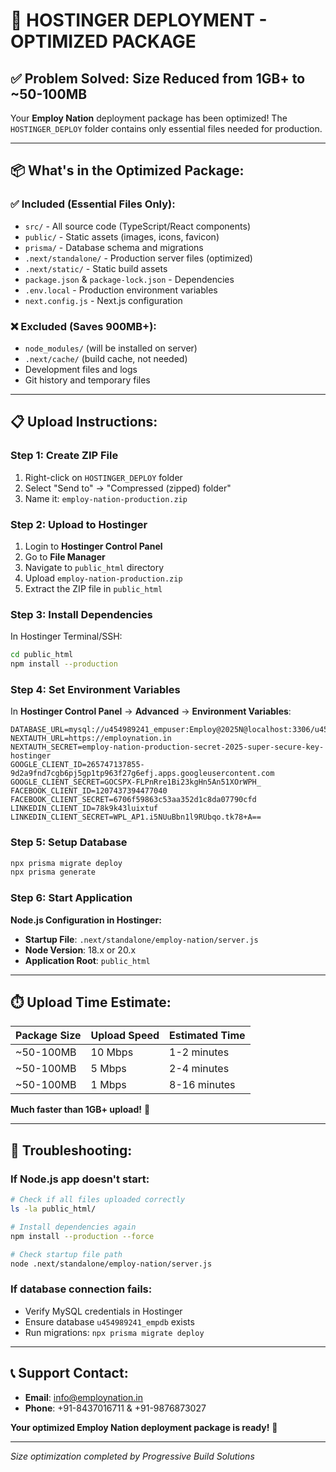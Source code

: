 # 🚀 HOSTINGER DEPLOYMENT - OPTIMIZED PACKAGE

## ✅ **Problem Solved: Size Reduced from 1GB+ to ~50-100MB**

Your **Employ Nation** deployment package has been optimized! The `HOSTINGER_DEPLOY` folder contains only essential files needed for production.

---

## 📦 **What's in the Optimized Package:**

### ✅ **Included (Essential Files Only):**
- `src/` - All source code (TypeScript/React components)
- `public/` - Static assets (images, icons, favicon)
- `prisma/` - Database schema and migrations
- `.next/standalone/` - Production server files (optimized)
- `.next/static/` - Static build assets
- `package.json` & `package-lock.json` - Dependencies
- `.env.local` - Production environment variables
- `next.config.js` - Next.js configuration

### ❌ **Excluded (Saves 900MB+):**
- `node_modules/` (will be installed on server)
- `.next/cache/` (build cache, not needed)
- Development files and logs
- Git history and temporary files

---

## 📋 **Upload Instructions:**

### **Step 1: Create ZIP File**
1. Right-click on `HOSTINGER_DEPLOY` folder
2. Select "Send to" → "Compressed (zipped) folder"
3. Name it: `employ-nation-production.zip`

### **Step 2: Upload to Hostinger**
1. Login to **Hostinger Control Panel**
2. Go to **File Manager**
3. Navigate to `public_html` directory
4. Upload `employ-nation-production.zip`
5. Extract the ZIP file in `public_html`

### **Step 3: Install Dependencies**
In Hostinger Terminal/SSH:
```bash
cd public_html
npm install --production
```

### **Step 4: Set Environment Variables**
In **Hostinger Control Panel** → **Advanced** → **Environment Variables**:

```env
DATABASE_URL=mysql://u454989241_empuser:Employ@2025N@localhost:3306/u454989241_empdb
NEXTAUTH_URL=https://employnation.in
NEXTAUTH_SECRET=employ-nation-production-secret-2025-super-secure-key-hostinger
GOOGLE_CLIENT_ID=265747137855-9d2a9fnd7cgb6pj5gp1tp963f27g6efj.apps.googleusercontent.com
GOOGLE_CLIENT_SECRET=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
FACEBOOK_CLIENT_ID=1207437394477040
FACEBOOK_CLIENT_SECRET=6706f59863c53aa352d1c8da07790cfd
LINKEDIN_CLIENT_ID=78k9k43luixtuf
LINKEDIN_CLIENT_SECRET=WPL_AP1.i5NUuBbn1l9RUbqo.tk78+A==
```

### **Step 5: Setup Database**
```bash
npx prisma migrate deploy
npx prisma generate
```

### **Step 6: Start Application**
**Node.js Configuration in Hostinger:**
- **Startup File**: `.next/standalone/employ-nation/server.js`
- **Node Version**: 18.x or 20.x
- **Application Root**: `public_html`

---

## ⏱️ **Upload Time Estimate:**

| Package Size | Upload Speed | Estimated Time |
|-------------|-------------|----------------|
| ~50-100MB   | 10 Mbps     | 1-2 minutes    |
| ~50-100MB   | 5 Mbps      | 2-4 minutes    |
| ~50-100MB   | 1 Mbps      | 8-16 minutes   |

**Much faster than 1GB+ upload!** 🚀

---

## 🔧 **Troubleshooting:**

### If Node.js app doesn't start:
```bash
# Check if all files uploaded correctly
ls -la public_html/

# Install dependencies again
npm install --production --force

# Check startup file path
node .next/standalone/employ-nation/server.js
```

### If database connection fails:
- Verify MySQL credentials in Hostinger
- Ensure database `u454989241_empdb` exists
- Run migrations: `npx prisma migrate deploy`

---

## 📞 **Support Contact:**
- **Email**: info@employnation.in
- **Phone**: +91-8437016711 & +91-9876873027

**Your optimized Employ Nation deployment package is ready!** 🎉

---

*Size optimization completed by Progressive Build Solutions*